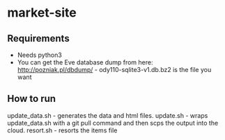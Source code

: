 market-site
===========

Requirements
------------
* Needs python3
* You can get the Eve database dump from here: http://pozniak.pl/dbdump/ - ody110-sqlite3-v1.db.bz2 is the file you want

How to run
----------
update_data.sh - generates the data and html files.
update.sh - wraps update_data.sh with a git pull command and then scps the output into the cloud.
resort.sh - resorts the items file
